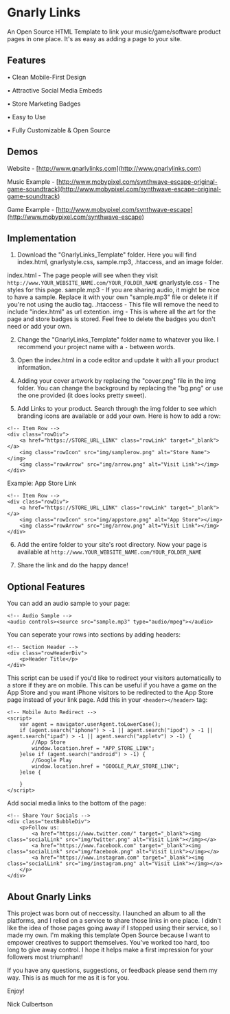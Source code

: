 # Gnarly Links

An Open Source HTML Template to link your music/game/software product pages in one place. It's as easy as adding a page to your site.



## Features

• Clean Mobile-First Design

• Attractive Social Media Embeds

• Store Marketing Badges

• Easy to Use

• Fully Customizable & Open Source



## Demos

Website - [http://www.gnarlylinks.com](http://www.gnarlylinks.com)

Music Example - [http://www.mobypixel.com/synthwave-escape-original-game-soundtrack](http://www.mobypixel.com/synthwave-escape-original-game-soundtrack)

Game Example - [http://www.mobypixel.com/synthwave-escape](http://www.mobypixel.com/synthwave-escape)


## Implementation

1. Download the "GnarlyLinks_Template" folder. Here you will find index.html, gnarlystyle.css, sample.mp3, .htaccess, and an image folder.

index.html - The page people will see when they visit `http://www.YOUR_WEBSITE_NAME.com/YOUR_FOLDER_NAME`
gnarlystyle.css - The styles for this page.
sample.mp3 - If you are sharing audio, it might be nice to have a sample. Replace it with your own "sample.mp3" file or delete it if you're not using the audio tag.
.htaccess - This file will remove the need to include "index.html" as url extention.
img - This is where all the art for the page and store badges is stored. Feel free to delete the badges you don't need or add your own.

2. Change the "GnarlyLinks_Template" folder name to whatever you like. I recommend your project name with a `-` between words. 

3. Open the index.html in a code editor and update it with all your product information.

4. Adding your cover artwork by replacing the "cover.png" file in the img folder. You can change the background by replacing the "bg.png" or use the one provided (it does looks pretty sweet). 

5. Add Links to your product. Search through the img folder to see which branding icons are available or add your own. Here is how to add a row:

```
<!-- Item Row -->
<div class="rowDiv">
    <a href="https://STORE_URL_LINK" class="rowLink" target="_blank"></a>
    <img class="rowIcon" src="img/samplerow.png" alt="Store Name"></img>
    <img class="rowArrow" src="img/arrow.png" alt="Visit Link"></img>
</div>
```

Example: App Store Link
```
<!-- Item Row -->
<div class="rowDiv">
    <a href="https://STORE_URL_LINK" class="rowLink" target="_blank"></a>
    <img class="rowIcon" src="img/appstore.png" alt="App Store"></img>
    <img class="rowArrow" src="img/arrow.png" alt="Visit Link"></img>
</div>
```

6. Add the entire folder to your site's root directory. Now your page is available at
`http://www.YOUR_WEBSITE_NAME.com/YOUR_FOLDER_NAME`

7. Share the link and do the happy dance!



## Optional Features

You can add an audio sample to your page:
```
<!-- Audio Sample -->
<audio controls><source src="sample.mp3" type="audio/mpeg"></audio>
```

You can seperate your rows into sections by adding headers:
```
<!-- Section Header -->
<div class="rowHeaderDiv">
    <p>Header Title</p>
</div>
```

This script can be used if you'd like to redirect your visitors automatically to a store if they are on mobile. This can be useful if you have a game on the App Store and you want iPhone visitors to be redirected to the App Store page instead of your link page. Add this in your `<header></header>` tag:
```
<!-- Mobile Auto Redirect -->
<script>
    var agent = navigator.userAgent.toLowerCase();
    if (agent.search("iphone") > -1 || agent.search("ipod") > -1 || agent.search("ipad") > -1 || agent.search("appletv") > -1) {
        //App Store
        window.location.href = "APP_STORE_LINK";
    }else if (agent.search("android") > -1) {
        //Google Play
        window.location.href = "GOOGLE_PLAY_STORE_LINK";
    }else {
         
    }
</script>
```

Add social media links to the bottom of the page:
```
<!-- Share Your Socials -->
<div class="textBubbleDiv">
    <p>Follow us:
        <a href="https://www.twitter.com/" target="_blank"><img class="socialLink" src="img/twitter.png" alt="Visit Link"></img></a>
        <a href="https://www.facebook.com" target="_blank"><img class="socialLink" src="img/facebook.png" alt="Visit Link"></img></a>
        <a href="https://www.instagram.com" target="_blank"><img class="socialLink" src="img/instagram.png" alt="Visit Link"></img></a>
    </p>
</div>
```



## About Gnarly Links

This project was born out of neccessity. I launched an album to all the platforms, and I relied on a service to share those links in one place. I didn't like the idea of those pages going away if I stopped using their service, so I made my own. I'm making this template Open Source because I want to empower creatives to support themselves. You've worked too hard, too long to give away control. I hope it helps make a first impression for your followers most triumphant! 

If you have any questions, suggestions, or feedback please send them my way. This is as much for me as it is for you.

Enjoy!

Nick Culbertson
